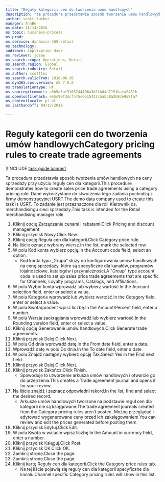 ```yaml
--- 
title: "Reguły kategorii cen do tworzenia umów handlowych"
description: "Ta procedura przedstawia sposób tworzenia umów handlowych na ceny sprzedaży przy użyciu reguły cen dla kategorii."
author: scott-tucker
manager: AnnBe
ms.date: 11/14/2016
ms.topic: business-process
ms.prod: 
ms.service: dynamics-365-retail
ms.technology: 
audience: Application User
ms.reviewer: josaw
ms.search.scope: Operations, Retail
ms.search.region: Global
ms.search.industry: Retail
ms.author: scotttuc
ms.search.validFrom: 2016-06-30
ms.dyn365.ops.version: AX 7.0.0
ms.translationtype: HT
ms.sourcegitcommit: a8b5a5af5108744406a3d2fb84d7151baea2481b
ms.openlocfilehash: ee5c9ef3dcfa45ce515427cbabc8a2b8de9a9fa7
ms.contentlocale: pl-pl
ms.lasthandoff: 04/13/2018

---
```

# <a name="category-pricing-rules-to-create-trade-agreements"></a><span data-ttu-id="19ebe-103">Reguły kategorii cen do tworzenia umów handlowych</span><span class="sxs-lookup"><span data-stu-id="19ebe-103">Category pricing rules to create trade agreements</span></span>

[!INCLUDE [task guide banner](../includes/task-guide-banner.md)]

<span data-ttu-id="19ebe-104">Ta procedura przedstawia sposób tworzenia umów handlowych na ceny sprzedaży przy użyciu reguły cen dla kategorii.</span><span class="sxs-lookup"><span data-stu-id="19ebe-104">This procedure demonstrates how to create sales price trade agreements using a category pricing rule.</span></span> <span data-ttu-id="19ebe-105">Dane wykorzystane do stworzenia tego zadania pochodzą z firmy demonstracyjnej USRT.</span><span class="sxs-lookup"><span data-stu-id="19ebe-105">The demo data company used to create this task is USRT.</span></span> <span data-ttu-id="19ebe-106">To zadanie jest przeznaczone dla roli Kierownik ds. merchandisingu sieci sprzedaży.</span><span class="sxs-lookup"><span data-stu-id="19ebe-106">This task is intended for the Retail merchandising manager role.</span></span>

1. <span data-ttu-id="19ebe-107">Kliknij opcję Zarządzanie cenami i rabatami.</span><span class="sxs-lookup"><span data-stu-id="19ebe-107">Click Pricing and discount management.</span></span>
2. <span data-ttu-id="19ebe-108">Kliknij przycisk Nowy.</span><span class="sxs-lookup"><span data-stu-id="19ebe-108">Click New.</span></span>
3. <span data-ttu-id="19ebe-109">Kliknij opcję Reguła cen dla kategorii.</span><span class="sxs-lookup"><span data-stu-id="19ebe-109">Click Category price rule.</span></span>
4. <span data-ttu-id="19ebe-110">Na liście oznacz wybrany wiersz.</span><span class="sxs-lookup"><span data-stu-id="19ebe-110">In the list, mark the selected row.</span></span>
5. <span data-ttu-id="19ebe-111">W polu Kod konta wybierz opcję.</span><span class="sxs-lookup"><span data-stu-id="19ebe-111">In the Account code field, select an option.</span></span>
    * <span data-ttu-id="19ebe-112">Kod konta typu „Grupa” służy do konfigurowania umów handlowych na cenę sprzedaży, które są specyficzne dla kanałów, programów lojalnościowe, katalogów i przynależności.</span><span class="sxs-lookup"><span data-stu-id="19ebe-112">A "Group" type account code is used to set up sales price trade agreements that are specific for Channels, Loyalty programs, Catalogs, and Affiliations.</span></span>  
6. <span data-ttu-id="19ebe-113">W polu Wybór konta wprowadź lub wybierz wartość.</span><span class="sxs-lookup"><span data-stu-id="19ebe-113">In the Account selection field, enter or select a value.</span></span>
7. <span data-ttu-id="19ebe-114">W polu Kategoria wprowadź lub wybierz wartość.</span><span class="sxs-lookup"><span data-stu-id="19ebe-114">In the Category field, enter or select a value.</span></span>
8. <span data-ttu-id="19ebe-115">W polu Kwota/procent wpisz liczbę.</span><span class="sxs-lookup"><span data-stu-id="19ebe-115">In the Amount/Percent field, enter a number.</span></span>
9. <span data-ttu-id="19ebe-116">W polu Wersja zaokrąglania wprowadź lub wybierz wartość.</span><span class="sxs-lookup"><span data-stu-id="19ebe-116">In the Rounding version field, enter or select a value.</span></span>
10. <span data-ttu-id="19ebe-117">Kliknij opcję Generowanie umów handlowych.</span><span class="sxs-lookup"><span data-stu-id="19ebe-117">Click Generate trade agreements.</span></span>
11. <span data-ttu-id="19ebe-118">Kliknij przycisk Dalej.</span><span class="sxs-lookup"><span data-stu-id="19ebe-118">Click Next.</span></span>
12. <span data-ttu-id="19ebe-119">W polu Od dnia wprowadź datę.</span><span class="sxs-lookup"><span data-stu-id="19ebe-119">In the From date field, enter a date.</span></span>
13. <span data-ttu-id="19ebe-120">Wprowadź datę w polu Do dnia.</span><span class="sxs-lookup"><span data-stu-id="19ebe-120">In the To date field, enter a date.</span></span>
14. <span data-ttu-id="19ebe-121">W polu Znajdź następny wybierz opcję Tak.</span><span class="sxs-lookup"><span data-stu-id="19ebe-121">Select Yes in the Find next field.</span></span>
15. <span data-ttu-id="19ebe-122">Kliknij przycisk Dalej.</span><span class="sxs-lookup"><span data-stu-id="19ebe-122">Click Next.</span></span>
16. <span data-ttu-id="19ebe-123">Kliknij przycisk Zakończ.</span><span class="sxs-lookup"><span data-stu-id="19ebe-123">Click Finish.</span></span>
    * <span data-ttu-id="19ebe-124">Spowoduje to utworzenie arkusza umów handlowych i otwarcie go do przejrzenia.</span><span class="sxs-lookup"><span data-stu-id="19ebe-124">This creates a Trade agreement journal and opens it for your review.</span></span>  
17. <span data-ttu-id="19ebe-125">Na liście znajdź i zaznacz odpowiedni rekord.</span><span class="sxs-lookup"><span data-stu-id="19ebe-125">In the list, find and select the desired record.</span></span>
    * <span data-ttu-id="19ebe-126">Arkusze umów handlowych tworzone na podstawie reguł cen dla kategorii nie są księgowane.</span><span class="sxs-lookup"><span data-stu-id="19ebe-126">The trade agreement journals created from the Category pricing rules aren't posted.</span></span> <span data-ttu-id="19ebe-127">Można przeglądać i edytować wygenerowane ceny przed ich zaksięgowaniem.</span><span class="sxs-lookup"><span data-stu-id="19ebe-127">You can  review and edit the prices generated before posting them.</span></span>  
18. <span data-ttu-id="19ebe-128">Kliknij przycisk Edytuj.</span><span class="sxs-lookup"><span data-stu-id="19ebe-128">Click Edit.</span></span>
19. <span data-ttu-id="19ebe-129">W polu Kwota w walucie wpisz liczbę.</span><span class="sxs-lookup"><span data-stu-id="19ebe-129">In the Amount in currency field, enter a number.</span></span>
20. <span data-ttu-id="19ebe-130">Kliknij przycisk Księguj.</span><span class="sxs-lookup"><span data-stu-id="19ebe-130">Click Post.</span></span>
21. <span data-ttu-id="19ebe-131">Kliknij przycisk OK.</span><span class="sxs-lookup"><span data-stu-id="19ebe-131">Click OK.</span></span>
22. <span data-ttu-id="19ebe-132">Zamknij stronę.</span><span class="sxs-lookup"><span data-stu-id="19ebe-132">Close the page.</span></span>
23. <span data-ttu-id="19ebe-133">Zamknij stronę.</span><span class="sxs-lookup"><span data-stu-id="19ebe-133">Close the page.</span></span>
24. <span data-ttu-id="19ebe-134">Kliknij kartę Reguły cen dla kategorii.</span><span class="sxs-lookup"><span data-stu-id="19ebe-134">Click the Category price rules tab.</span></span>
    * <span data-ttu-id="19ebe-135">Na tej liście pojawią się reguły cen dla kategorii specyficzne dla kanału.</span><span class="sxs-lookup"><span data-stu-id="19ebe-135">Channel specific Category pricing rules will show in this list.</span></span>  



